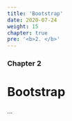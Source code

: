 ```yaml
---
title: 'Bootstrap'
date: 2020-07-24
weight: 15
chapter: true
pre: '<b>2. </b>'
---
```


### Chapter 2

# Bootstrap

...
